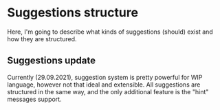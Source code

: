 # Suggestions structure

Here, I'm going to describe what kinds of suggestions (should) exist and how they are structured.

## Suggestions update

Currently (29.09.2021), suggestion system is pretty powerful for WIP language, however not that ideal and extensible.
All suggestions are structured in the same way, and the only additional feature is the "hint" messages support.


